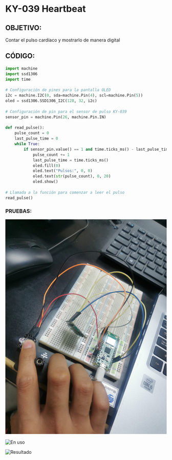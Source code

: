 # KY-039 Heartbeat

## OBJETIVO:

Contar el pulso cardíaco y mostrarlo de manera digital

## CÓDIGO:

```python
import machine
import ssd1306
import time

# Configuración de pines para la pantalla OLED
i2c = machine.I2C(0, sda=machine.Pin(4), scl=machine.Pin(5))
oled = ssd1306.SSD1306_I2C(128, 32, i2c)

# Configuración de pin para el sensor de pulso KY-039
sensor_pin = machine.Pin(26, machine.Pin.IN)

def read_pulse():
    pulse_count = 0
    last_pulse_time = 0
    while True:
        if sensor_pin.value() == 1 and time.ticks_ms() - last_pulse_time > 200:
            pulse_count += 1
            last_pulse_time = time.ticks_ms()
            oled.fill(0)
            oled.text("Pulsos:", 0, 0)
            oled.text(str(pulse_count), 0, 20)
            oled.show()

# Llamada a la función para comenzar a leer el pulso
read_pulse()


```

### PRUEBAS:

![Setup](./Imagenes/KY-039A.jpg)

![En uso](./Imagenes/KY-039OB.jpg)

![Resultado](./Imagenes/KY-039OC.jpg)